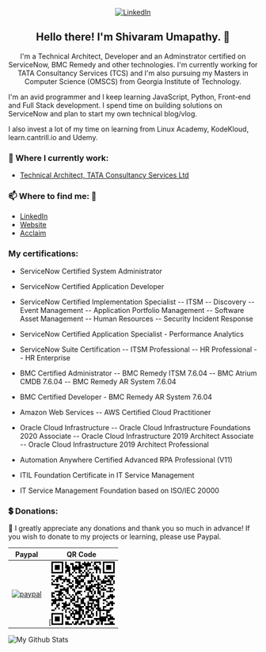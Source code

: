 <p align="center">
	<a href="https://www.linkedin.com/in/shivaramumapathy"><img src="https://img.shields.io/badge/LinkedIn--_.svg?style=social&logo=linkedin" alt="LinkedIn"></a>
</p>

<h2 align="center">Hello there! I'm Shivaram Umapathy. 👋 </h2>
<p align="center">I'm a Technical Architect, Developer and an Adminstrator certified on ServiceNow, BMC Remedy and other technologies.
I'm currently working for TATA Consultancy Services (TCS) and I'm also pursuing my Masters in Computer Science (OMSCS) from Georgia Institute of Technology.

I'm an avid programmer and I keep learning JavaScript, Python, Front-end and Full Stack development. I spend time on building solutions on ServiceNow and plan to start my own technical blog/vlog.

I also invest a lot of my time on learning from Linux Academy, KodeKloud, learn.cantrill.io and Udemy.</p>

### 💼 Where I currently work:
- [Technical Architect, TATA Consultancy Services Ltd](https://tcs.com/)

### 📫 Where to find me: 🔗
- [LinkedIn](https://linkedin.com/in/shivaramumapathy)
- [Website](https://shivaramumapathy.com)
- [Acclaim](https://www.youracclaim.com/users/shivaram-umapathy)

### My certifications:

- ServiceNow Certified System Administrator
- ServiceNow Certified Application Developer
- ServiceNow Certified Implementation Specialist
-- ITSM
-- Discovery
-- Event Management
-- Application Portfolio Management
-- Software Asset Management
-- Human Resources
-- Security Incident Response
- ServiceNow Certified Application Specialist - Performance Analytics

- ServiceNow Suite Certification
-- ITSM Professional
-- HR Professional
-- HR Enterprise

- BMC Certified Administrator
-- BMC Remedy ITSM 7.6.04
-- BMC Atrium CMDB 7.6.04
-- BMC Remedy AR System 7.6.04

- BMC Certified Developer - BMC Remedy AR System 7.6.04

- Amazon Web Services
-- AWS Certified Cloud Practitioner

- Oracle Cloud Infrastructure
-- Oracle Cloud Infrastructure Foundations 2020 Associate
-- Oracle Cloud Infrastructure 2019 Architect Associate
-- Oracle Cloud Infrastructure 2019 Architect Professional

- Automation Anywhere Certified Advanced RPA Professional (V11)

- ITIL Foundation Certificate in IT Service Management

- IT Service Management Foundation based on ISO/IEC 20000

### :heavy_dollar_sign: Donations:

:pray: I greatly appreciate any donations and thank you so much in advance!
If you wish to donate to my projects or learning, please use Paypal.

| Paypal | QR Code |
| ------ | ------- |
| [![paypal](https://www.paypalobjects.com/en_US/i/btn/btn_donateCC_LG.gif)](https://www.paypal.com/cgi-bin/webscr?cmd=_donations&business=PHMPE6PV5TZE4&currency_code=USD) |  <center>[![](https://github.com/shivaramumapathy/shivaramumapathy/blob/main/QR%20Code.png)</center> |


![My Github Stats](https://github-readme-stats.vercel.app/api?username=shivaramumapathy&show_icons=true&theme=radical)
